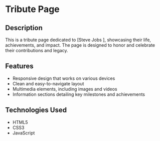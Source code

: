 # Tribute Page

## Description
This is a tribute page dedicated to [Steve Jobs ], showcasing their life, achievements, and impact. The page is designed to honor and celebrate their contributions and legacy.

## Features
- Responsive design that works on various devices
- Clean and easy-to-navigate layout
- Multimedia elements, including images and videos
- Information sections detailing key milestones and achievements

## Technologies Used
- HTML5
- CSS3
- JavaScript
